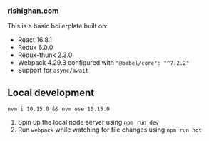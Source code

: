 ### rishighan.com

This is a basic boilerplate built on:

+ React 16.8.1
+ Redux 6.0.0
+ Redux-thunk 2.3.0 
+ Webpack 4.29.3 configured with `"@babel/core": "^7.2.2"`
+ Support for `async/await`

## Local development

`nvm i 10.15.0 && nvm use 10.15.0`

1. Spin up the local node server using `npm run dev` 
2. Run `webpack` while watching for file changes using `npm run hot`
